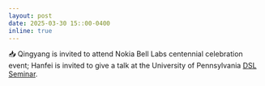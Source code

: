 ```yaml
---
layout: post
date: 2025-03-30 15::00-0400
inline: true
---
```


:inbox_tray: Qingyang is invited to attend Nokia Bell Labs centennial celebration event; Hanfei is invited to give a talk at the University of Pennsylvania [DSL Seminar](https://dsl.cis.upenn.edu/seminar/). 